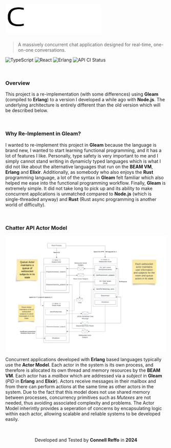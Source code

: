 # <img style="width: 300px" src="web/public/logo.png">

> A massively concurrent chat application designed for real-time, one-on-one conversations.

![TypeScript](https://img.shields.io/badge/typescript-%23007ACC.svg?style=for-the-badge&logo=typescript&logoColor=white)
![React](https://img.shields.io/badge/react-%2320232a.svg?style=for-the-badge&logo=react&logoColor=%2361DAFB)
![Erlang](https://img.shields.io/badge/Erlang+Gleam-white.svg?style=for-the-badge&logo=erlang&logoColor=a90533)
![API CI Status](https://img.shields.io/github/actions/workflow/status/connellr023/chatter-reborn/api_ci.yml?style=for-the-badge&logo=erlang)

<br />

### Overview
This project is a re-implementation (with some differences) using **Gleam** (compiled to **Erlang**) to a version I developed a while ago with **Node.js**. The underlying architecture is entirely different than the old version which will be described below.

<br />

### Why Re-Implement in Gleam?
I wanted to re-implement this project in **Gleam** because the language is brand new, I wanted to start learning functional programming, and it has a lot of features I like. Personally, type safety is very important to me and I simply cannot stand writing in dynamicly typed languages which is what I did not like about the alternative languages that run on the **BEAM VM**, **Erlang** and **Elixir**. Additionally, as somebody who also enjoys the **Rust** programming language, a lot of the syntax in **Gleam** felt familiar which also helped me ease into the functional programming workflow. Finally, **Gleam** is extremely simple. It did not take long to pick up and its ability to make concurrent applications is unmatched compared to **Node.js** (which is single-threaded anyway) and **Rust** (Rust async programming is another world of difficulty).

<br />

### Chatter API Actor Model

![Actor Model Diagram](public/diagram.png)

Concurrent applications developed with **Erlang** based languages typically use the **Actor Model**. Each actor in the system is its own process, and therefore is allocated its own thread and memory resources by the **BEAM VM**. Each actor has a *mailbox* which are addressed via a *subject* in **Gleam** (*PID* in **Erlang** and **Elixir**). Actors receive messages in their mailbox and from there can perform actions at the same time as other actors in the system. Due to the fact that this model does not use shared memory between processes, concurrency primitives such as *Mutexes* are not needed, thus avoiding associated complexity and problems. The Actor Model inherintly provides a seperation of concerns by encapsulating logic within each actor, allowing scalable and reliable systems to be developed easily.

<br />
<br />

<div align="center">
  Developed and Tested by <b>Connell Reffo</b> in <b>2024</b>
</div>
